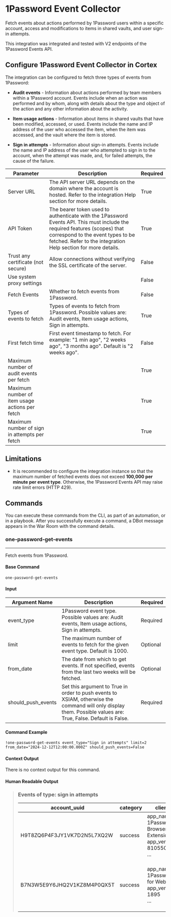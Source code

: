 # 1Password Event Collector

Fetch events about actions performed by 1Password users within a specific account, access and modifications to items in shared vaults, and user sign-in attempts.

This integration was integrated and tested with V2 endpoints of the 1Password Events API.

## Configure 1Password Event Collector in Cortex

The integration can be configured to fetch three types of events from 1Password:

- **Audit events** - Information about actions performed by team members within a 1Password account. Events include when an action was performed and by whom, along with details about the type and object of the action and any other information about the activity.

- **Item usage actions** - Information about items in shared vaults that have been modified, accessed, or used. Events include the name and IP address of the user who accessed the item, when the item was accessed, and the vault where the item is stored.
  
- **Sign in attempts** - Information about sign-in attempts. Events include the name and IP address of the user who attempted to sign in to the account, when the attempt was made, and, for failed attempts, the cause of the failure.

| **Parameter** | **Description** | **Required** |
| --- | --- | --- |
| Server URL | The API server URL depends on the domain where the account is hosted. Refer to the integration Help section for more details. | True |
| API Token | The bearer token used to authenticate with the 1Password Events API. This must include the required features (scopes) that correspond to the event types to be fetched. Refer to the integration Help section for more details. | True |
| Trust any certificate (not secure) | Allow connections without verifying the SSL certificate of the server. | False |
| Use system proxy settings |  | False |
| Fetch Events | Whether to fetch events from 1Password. | False |
| Types of events to fetch | Types of events to fetch from 1Password. Possible values are: Audit events, Item usage actions, Sign in attempts. | True |
| First fetch time | First event timestamp to fetch. For example: "1 min ago", "2 weeks ago", "3 months ago". Default is "2 weeks ago". | False |
| Maximum number of audit events per fetch |  | True |
| Maximum number of item usage actions per fetch |  | True |
| Maximum number of sign in attempts per fetch |  | True |

## Limitations

- It is recommended to configure the integration instance so that the maximum number of fetched events does not exceed **100,000 per minute per event type**. Otherwise, the 1Password Events API may raise rate limit errors (HTTP 429).

## Commands

You can execute these commands from the CLI, as part of an automation, or in a playbook.
After you successfully execute a command, a DBot message appears in the War Room with the command details.

### one-password-get-events

***
Fetch events from 1Password.

#### Base Command

`one-password-get-events`

#### Input

| **Argument Name** | **Description** | **Required** |
| --- | --- | --- |
| event_type | 1Password event type. Possible values are: Audit events, Item usage actions, Sign in attempts. | Required |
| limit | The maximum number of events to fetch for the given event type. Default is 1000. | Optional |
| from_date | The date from which to get events. If not specified, events from the last two weeks will be fetched. | Optional |
| should_push_events | Set this argument to True in order to push events to XSIAM, otherwise the command will only display them. Possible values are: True, False. Default is False. | Required |

#### Command Example

```!one-password-get-events event_type="Sign in attempts" limit=2 from_date="2024-12-12T12:00:00.000Z" should_push_events=False```

#### Context Output

There is no context output for this command.

#### Human Readable Output

>### Events of type: sign in attempts
>
>| account_uuid | category | client | country | location | session_uuid | target_user | timestamp | type | uuid |
>| --- | --- | --- | --- | --- | --- | --- | --- | --- | --- |
>| H9T8ZQ6P4F3JY1VK7D2N5L7XQ2W | success | app_name: 1Password Browser Extension<br>app_version: 81055002<br>... | UK | country: UK<br>region: Scotland<br>city: Glasgow<br>... | YB7RPKX9V6N2DAG3T0ZQ8YHWY4C | uuid: LJ5T8WK9U8FQGZ2D1Q4V9RLP3S<br>name: Jenny Bee<br>email: userB@example.com<br>type: user | 2024-12-13T19:52:14.658476952Z | credentials_ok | NAFGMYS3LZBCZLX2MVRSWNXIHI |
>| B7N3W5E9Y6JHQ2V1KZ8M4P0QX5T | success | app_name: 1Password for Web<br>app_version: 1895<br>... | IL | country: IL<br>region: Gush Dan<br>city: Tel Aviv<br>... | C4XUJWF8N2Y1K9V3WZ7M5E6T0H | uuid: MNY8UJ6PZG5BVW9QH3A1K2X3CK<br>name: John Doe<br>email: userA@example.com<br>type: user | 2024-12-16T13:27:33.375466135Z | credentials_ok | QXZTBRJULQX5ZJWKRFG8YTP8EX |

